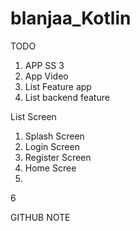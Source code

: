 # blanjaa_Kotlin
TODO
1. APP SS 3
2. App Video
3. List Feature app
4. List backend feature


List Screen
1. Splash Screen
2. Login Screen
3. Register Screen
4. Home Scree
5.
6


GITHUB NOTE
